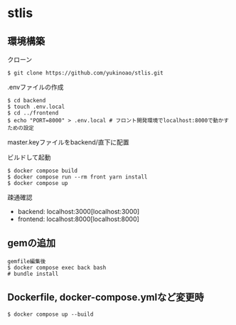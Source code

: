 # stlis

## 環境構築
クローン
```
$ git clone https://github.com/yukinoao/stlis.git
```

.envファイルの作成
```
$ cd backend
$ touch .env.local
$ cd ../frontend
$ echo "PORT=8000" > .env.local # フロント開発環境でlocalhost:8000で動かすための設定
```

master.keyファイルをbackend/直下に配置

ビルドして起動
```
$ docker compose build
$ docker compose run --rm front yarn install
$ docker compose up
```

疎通確認
- backend: localhost:3000[localhost:3000]
- frontend: localhost:8000[localhost:8000]

## gemの追加
```
gemfile編集後
$ docker compose exec back bash
# bundle install
```

## Dockerfile, docker-compose.ymlなど変更時
```
$ docker compose up --build
```